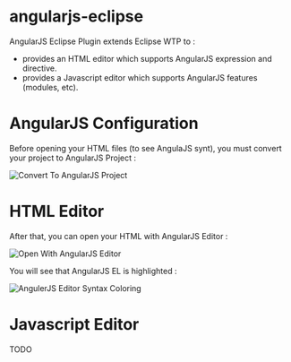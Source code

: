 angularjs-eclipse
=================

AngularJS Eclipse Plugin extends Eclipse WTP to : 

 * provides an HTML editor which supports AngularJS expression and directive.
 * provides a Javascript editor which supports AngularJS features (modules, etc).

# AngularJS Configuration

Before opening your HTML files (to see AngulaJS synt), you must  convert your project to AngularJS Project : 

![Convert To AngularJS Project](https://github.com/angelozerr/angularjs-eclipse/wiki/images/ConfigureToAngularProject.png)

# HTML Editor

After that, you can open your HTML with AngularJS Editor : 

![Open With AngularJS Editor](https://github.com/angelozerr/angularjs-eclipse/wiki/images/OpenWithAngularEditor.png)

You will see that AngularJS EL is highlighted : 

![AngulerJS Editor Syntax Coloring](https://github.com/angelozerr/angularjs-eclipse/wiki/images/AngulerEditorSyntaxColoring.png)

# Javascript Editor

TODO
